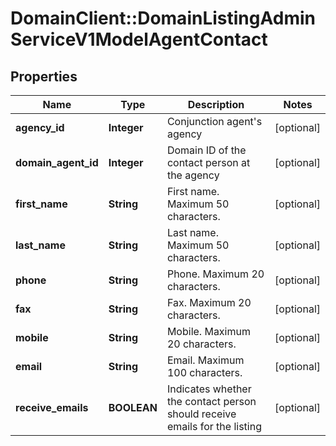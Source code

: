 # DomainClient::DomainListingAdminServiceV1ModelAgentContact

## Properties
Name | Type | Description | Notes
------------ | ------------- | ------------- | -------------
**agency_id** | **Integer** | Conjunction agent&#39;s agency | [optional] 
**domain_agent_id** | **Integer** | Domain ID of the contact person at the agency | [optional] 
**first_name** | **String** | First name. Maximum 50 characters. | [optional] 
**last_name** | **String** | Last name. Maximum 50 characters. | [optional] 
**phone** | **String** | Phone. Maximum 20 characters. | [optional] 
**fax** | **String** | Fax. Maximum 20 characters. | [optional] 
**mobile** | **String** | Mobile. Maximum 20 characters. | [optional] 
**email** | **String** | Email. Maximum 100 characters. | [optional] 
**receive_emails** | **BOOLEAN** | Indicates whether the contact person should receive emails for the listing | [optional] 


